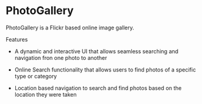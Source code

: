 # PhotoGallery
PhotoGallery is a Flickr based online image gallery. 

Features
* A dynamic and interactive UI that allows seamless searching and navigation fron one photo to another

* Online Search functionality that allows users to find photos of a specific type or category 

* Location based navigation to search and find photos based on the location they were taken
